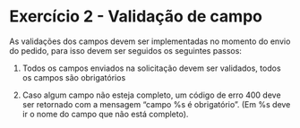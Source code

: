 # Exercício 2 - Validação de campo

As validações dos campos devem ser implementadas no momento do envio do pedido,
para isso devem ser seguidos os seguintes passos:

1. Todos os campos enviados na solicitação devem ser validados, todos os
campos são obrigatórios

2. Caso algum campo não esteja completo, um código de erro 400 deve ser
retornado com a mensagem “campo %s é obrigatório”.
(Em %s deve ir o nome do campo que não está completo).
